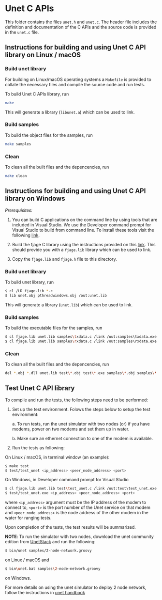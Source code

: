 # Unet C APIs

This folder contains the files `unet.h` and `unet.c`. The header file includes the definition and documentation of the C APIs and the source code is provided in the `unet.c` file. 

## Instructions for building and using Unet C API library on Linux / macOS

### Build unet library

For building on Linux/macOS operating systems a `Makefile` is provided to collate the necessary files and compile the source code and run tests.

To build Unet C APIs library, run

```bash
make
```

This will generate a library (`libunet.a`) which can be used to link.

### Build samples

To build the object files for the samples, run

```bash
make samples
```

### Clean

To clean all the built files and the depencencies, run

```bash
make clean
```

## Instructions for building and using Unet C API library on Windows

*Prerequisites:*

1. You can build C applications on the command line by using tools that are included in Visual Studio. We use the Developer command prompt for Visual Studio to build from command line. To install these tools visit the following [link](https://docs.microsoft.com/en-us/dotnet/framework/tools/developer-command-prompt-for-vs).

2. Build the fjage C library using the instructions provided on this [link](https://github.com/org-arl/fjage/tree/dev/gateways/c). This should provide you with a `fjage.lib` library which can be used to link.

3. Copy the `fjage.lib` and `fjage.h` file to this directory.

### Build unet library

To build unet library, run

```bash
$ cl /LD fjage.lib *.c
$ lib unet.obj pthreadwindows.obj /out:unet.lib
```

This will generate a library (`unet.lib`) which can be used to link.


### Build samples

To build the executable files for the samples, run

```bash
$ cl fjage.lib unet.lib samples\txdata.c /link /out:samples\txdata.exe
$ cl fjage.lib unet.lib samples\rxdata.c /link /out:samples\rxdata.exe
```

### Clean

To clean all the built files and the depencencies, run

```bash
del *.obj *.dll unet.lib test\*.obj test\*.exe samples\*.obj samples\*.exe 2>nul
```

## Test Unet C API library

To compile and run the tests, the following steps need to be performed:

1. Set up the test environment. Folows the steps below to setup the test environment:

	a. To run tests, run the unet simulator with two nodes (or) if you have modems, power on two modems and set them up in water.

	b. Make sure an ethernet connection to one of the modem is available.

2. Run the tests as following:

On Linux / macOS, in terminal window (an example):

```bash
$ make test
$ test/test_unet <ip_address> <peer_node_address> <port>
```

On Windows, in Developer command prompt for Visual Studio

```bash
$ cl fjage.lib unet.lib test\test_unet.c /link /out:test\test_unet.exe
$ test/test_unet.exe <ip_address> <peer_node_address> <port>
```

where `<ip_address>` argument must be the IP address of the modem to connect to, `<port>` is the port number of the Unet service on that modem and `<peer_node_address>` is the node address of the other modem in the water for ranging tests.

Upon completion of the tests, the test results will be summarized.

**NOTE**: To run the simulator with two nodes, download the unet community edition from [UnetStack](https://unetstack.net/) and run the following:

```bash
$ bin/unet samples/2-node-network.groovy
```
on Linux / macOS and
```bash
$ bin\unet.bat samples\2-node-network.groovy
```
on Windows.

For more details on using the unet simulator to deploy 2 node network, follow the instructions in [unet handbook](https://unetstack.net/handbook/unet-handbook_getting_started.html)